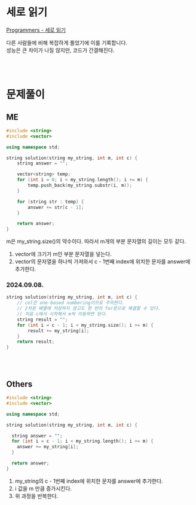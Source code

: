 # 세로 읽기

[ Programmers - 세로 읽기 ](https://school.programmers.co.kr/learn/courses/30/lessons/181904)

다른 사람들에 비해 복잡하게 풀었기에 이를 기록합니다.<br>
성능은 큰 차이가 나질 않지만, 코드가 간결해진다.<br>

<br>
<br>

# 문제풀이
## ME
```cpp
#include <string>
#include <vector>

using namespace std;

string solution(string my_string, int m, int c) {
    string answer = "";

    vector<string> temp;
    for (int i = 0; i < my_string.length(); i += m) {
        temp.push_back(my_string.substr(i, m));
    }

    for (string str : temp) {
        answer += str[c - 1];
    }

    return answer;
}
```
m은 my_string.size()의 약수이다. 따라서 m개의 부분 문자열의 길이는 모두 같다.<br>

1. vector<string>에 크기가 m인 부분 문자열을 넣는다.
2. vector<string>의 문자열을 하나씩 가져와서 c - 1번째 index에 위치한 문자를 answer에 추가한다.

### 2024.09.08.
```cpp
string solution(string my_string, int m, int c) {
    // col은 one-based numbering이므로 주의한다.
    // 2차원 배열에 저장하지 않고도 한 번의 for문으로 해결할 수 있다.
    // 처음 c에서 시작해서 m씩 이동하면 된다.
    string result = "";
    for (int i = c - 1; i < my_string.size(); i += m) {
        result += my_string[i];
    }
    return result;
}
```

<br><br>

## Others
```cpp
#include <string>
#include <vector>

using namespace std;

string solution(string my_string, int m, int c) {

  string answer = "";
  for (int i = c - 1; i < my_string.length(); i += m) {
    answer += my_string[i];
  }

  return answer;
}
```
1. my_string의 c - 1번째 index에 위치한 문자를 answer에 추가한다.
2. i 값을 m 만큼 증가시킨다.
3. 위 과정을 반복한다.

